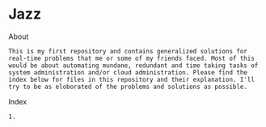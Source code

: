 # Jazz
About

	This is my first repository and contains generalized solutions for real-time problems that me or some of my friends faced. Most of this would be about automating mundane, redundant and time taking tasks of system administration and/or cloud administration. Please find the index below for files in this repository and their explanation. I'll try to be as eloborated of the problems and solutions as possible.

Index

	1. 

